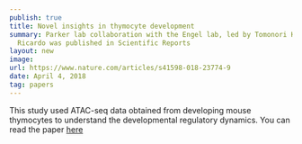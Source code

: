 ```yaml
---
publish: true
title: Novel insights in thymocyte development
summary: Parker lab collaboration with the Engel lab, led by Tomonori Hosoya and 
  Ricardo was published in Scientific Reports
layout: new
image:
url: https://www.nature.com/articles/s41598-018-23774-9
date: April 4, 2018
tag: papers
---
```


This study used ATAC-seq data obtained from developing mouse thymocytes to
understand the developmental regulatory dynamics. You can
read the paper [here](https://www.nature.com/articles/s41598-018-23774-9)
